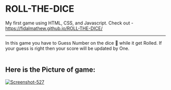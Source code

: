 # ROLL-THE-DICE
My first game using HTML, CSS, and Javascript.
Check out - https://fidalmathew.github.io/ROLL-THE-DICE/
<hr>
In this game you have to Guess Number on the dice 🎲 while it get Rolled. If your guess is right then your score will be updated by One.
<br  />
<br  />

<h2>Here is the Picture of game:</h2>
<a href="https://ibb.co/RDNCkCc"><img src="https://i.ibb.co/71QGdGK/Screenshot-527.png" alt="Screenshot-527" border="0"></a>

